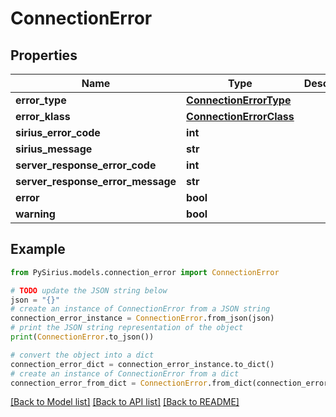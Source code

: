 # ConnectionError


## Properties

Name | Type | Description | Notes
------------ | ------------- | ------------- | -------------
**error_type** | [**ConnectionErrorType**](ConnectionErrorType.md) |  | 
**error_klass** | [**ConnectionErrorClass**](ConnectionErrorClass.md) |  | 
**sirius_error_code** | **int** |  | 
**sirius_message** | **str** |  | 
**server_response_error_code** | **int** |  | [optional] 
**server_response_error_message** | **str** |  | [optional] 
**error** | **bool** |  | [optional] 
**warning** | **bool** |  | [optional] 

## Example

```python
from PySirius.models.connection_error import ConnectionError

# TODO update the JSON string below
json = "{}"
# create an instance of ConnectionError from a JSON string
connection_error_instance = ConnectionError.from_json(json)
# print the JSON string representation of the object
print(ConnectionError.to_json())

# convert the object into a dict
connection_error_dict = connection_error_instance.to_dict()
# create an instance of ConnectionError from a dict
connection_error_from_dict = ConnectionError.from_dict(connection_error_dict)
```
[[Back to Model list]](../README.md#documentation-for-models) [[Back to API list]](../README.md#documentation-for-api-endpoints) [[Back to README]](../README.md)


